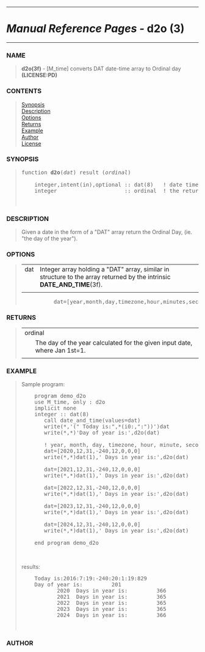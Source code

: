 <?
<body>
  <a name="top" id="top"></a>
  <div id="Container">
    <div id="Content">
      <div class="c5">
        <hr />
        <h1><i>Manual Reference Pages -</i> d2o (3)</h1>
        <hr />
      </div><a name="0"></a>
      <h3><a name="0">NAME</a></h3>
      <blockquote>
        <b>d2o(3f)</b> - [M_time] converts DAT date-time array to Ordinal day <b>(LICENSE:PD)</b>
      </blockquote><a name="contents" id="contents"></a>
      <h3>CONTENTS</h3>
      <blockquote>
        <a href="#1">Synopsis</a><br />
        <a href="#2">Description</a><br />
        <a href="#3">Options</a><br />
        <a href="#4">Returns</a><br />
        <a href="#5">Example</a><br />
        <a href="#6">Author</a><br />
        <a href="#7">License</a><br />
      </blockquote><a name="8"></a>
      <h3><a name="8">SYNOPSIS</a></h3>
      <blockquote>
        <pre>
function <b>d2o</b>(<i>dat</i>) result (<i>ordinal</i>)
<br />    integer,intent(in),optional :: dat(8)   ! date time array
    integer                     :: ordinal  ! the returned day of the year
<br />
</pre>
      </blockquote><a name="2"></a>
      <h3><a name="2">DESCRIPTION</a></h3>
      <blockquote>
        Given a date in the form of a "DAT" array return the Ordinal Day, (ie. "the day of the year").
      </blockquote><a name="3"></a>
      <h3><a name="3">OPTIONS</a></h3>
      <blockquote>
        <table cellpadding="3">
          <tr valign="top">
            <td class="c6" width="6%" nowrap="nowrap">dat</td>
            <td valign="bottom">Integer array holding a "DAT" array, similar in structure to the array returned by the intrinsic
            <b>DATE_AND_TIME</b>(3f).</td>
          </tr>
          <tr>
            <td></td>
          </tr>
        </table><!-- .nf -->
        <pre>
          dat=[year,month,day,timezone,hour,minutes,seconds,milliseconds]
</pre>
      </blockquote><a name="4"></a>
      <h3><a name="4">RETURNS</a></h3>
      <blockquote>
        <table cellpadding="3">
          <tr valign="top">
            <td class="c6" colspan="2">ordinal</td>
          </tr>
          <tr valign="top">
            <td width="6%"></td>
            <td>The day of the year calculated for the given input date, where Jan 1st=1.</td>
          </tr>
          <tr>
            <td></td>
          </tr>
        </table>
      </blockquote><a name="5"></a>
      <h3><a name="5">EXAMPLE</a></h3>
      <blockquote>
        Sample program:
        <pre>
    program demo_d2o
    use M_time, only : d2o
    implicit none
    integer :: dat(8)
       call date_and_time(values=dat)
       write(*,'(" Today is:",*(i0:,":"))')dat
       write(*,*)'Day of year is:',d2o(dat)
<br />       ! year, month, day, timezone, hour, minute, seconds, milliseconds
       dat=[2020,12,31,-240,12,0,0,0]
       write(*,*)dat(1),' Days in year is:',d2o(dat)
<br />       dat=[2021,12,31,-240,12,0,0,0]
       write(*,*)dat(1),' Days in year is:',d2o(dat)
<br />       dat=[2022,12,31,-240,12,0,0,0]
       write(*,*)dat(1),' Days in year is:',d2o(dat)
<br />       dat=[2023,12,31,-240,12,0,0,0]
       write(*,*)dat(1),' Days in year is:',d2o(dat)
<br />       dat=[2024,12,31,-240,12,0,0,0]
       write(*,*)dat(1),' Days in year is:',d2o(dat)
<br />    end program demo_d2o
<br />
</pre>results:
        <pre>
    Today is:2016:7:19:-240:20:1:19:829
    Day of year is:         201
           2020  Days in year is:         366
           2021  Days in year is:         365
           2022  Days in year is:         365
           2023  Days in year is:         365
           2024  Days in year is:         366
<br />
</pre>
      </blockquote><a name="6"></a>
      <h3><a name="6">AUTHOR</a></h3>
    </div>
  </div>
</body>
